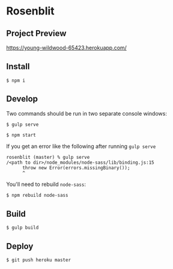 
# Rosenblit

## Project Preview

https://young-wildwood-65423.herokuapp.com/

## Install

```
$ npm i
```

## Develop

Two commands should be run in two separate console windows:

```
$ gulp serve
```

```
$ npm start
```

If you get an error like the following after running `gulp serve`

```
rosenblit (master) % gulp serve
/<path to dir>/node_modules/node-sass/lib/binding.js:15
      throw new Error(errors.missingBinary());
      ^
```

You'll need to rebuild `node-sass`:

```bash
$ npm rebuild node-sass
```

## Build

```
$ gulp build
```

## Deploy

```
$ git push heroku master
```

